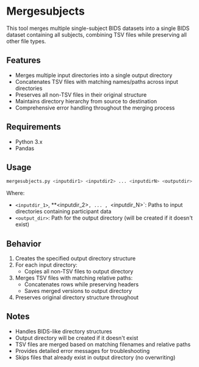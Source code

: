 # Mergesubjects

This tool merges multiple single-subject BIDS datasets into a single BIDS dataset containing all subjects, combining TSV files while preserving all other file types.

## Features

- Merges multiple input directories into a single output directory
- Concatenates TSV files with matching names/paths across input directories
- Preserves all non-TSV files in their original structure
- Maintains directory hierarchy from source to destination
- Comprehensive error handling throughout the merging process

## Requirements

- Python 3.x
- Pandas

## Usage

```bash
mergesubjects.py <inputdir1> <inputdir2> ... <inputdirN> <outputdir>
```

Where:
- `<inputdir_1>`, **<inputdir_2>`, ... , `<inputdir_N>`: Paths to input directories containing participant data
- `<output_dir>`: Path for the output directory (will be created if it doesn't exist)

## Behavior

1. Creates the specified output directory structure
2. For each input directory:
   - Copies all non-TSV files to output directory
3. Merges TSV files with matching relative paths:
   - Concatenates rows while preserving headers
   - Saves merged versions to output directory
4. Preserves original directory structure throughout

## Notes

- Handles BIDS-like directory structures
- Output directory will be created if it doesn't exist
- TSV files are merged based on matching filenames and relative paths
- Provides detailed error messages for troubleshooting
- Skips files that already exist in output directory (no overwriting)
